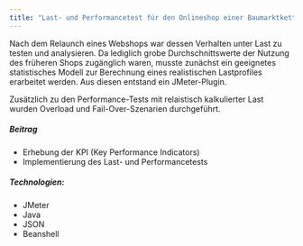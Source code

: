 ```yaml
---
title: "Last- und Performancetest für den Onlineshop einer Baumarktkette"
---
```


Nach dem Relaunch eines Webshops war dessen Verhalten unter Last zu testen und analysieren. Da lediglich grobe Durchschnittswerte 
der Nutzung des früheren Shops zugänglich waren, musste zunächst ein geeignetes statistisches Modell zur Berechnung eines realistischen Lastprofiles erarbeitet werden.
Aus diesen entstand ein JMeter-Plugin.

Zusätzlich zu den Performance-Tests mit relaistisch kalkulierter Last wurden Overload und Fail-Over-Szenarien durchgeführt.

##### Beitrag
- Erhebung der KPI (Key Performance Indicators)
- Implementierung des Last- und Performancetests

##### Technologien:
- JMeter
- Java
- JSON
- Beanshell
